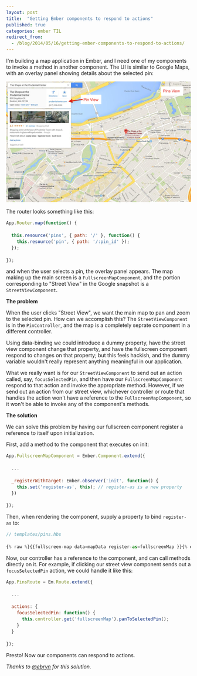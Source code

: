 ```yaml
---
layout: post
title:  "Getting Ember components to respond to actions"
published: true
categories: ember TIL
redirect_from:
  - /blog/2014/05/16/getting-ember-components-to-respond-to-actions/
---
```


I'm building a map application in Ember, and I need one of my components to invoke a method in another component. The UI is similar to Google Maps, with an overlay panel showing details about the selected pin:

![Map](/images/posts/2014-05/map.png)

<!-- more -->

The router looks something like this:

```js
App.Router.map(function() {

  this.resource('pins', { path: '/' }, function() {
    this.resource('pin', { path: '/:pin_id' });
  });

});
```

and when the user selects a pin, the overlay panel appears. The map making up the main screen is a `FullscreenMapComponent`, and the portion corresponding to "Street View" in the Google snapshot is a `StreetViewComponent`.

**The problem**

When the user clicks "Street View", we want the main map to pan and zoom to the selected pin. How can we accomplish this? The `StreetViewComponent` is in the `PinController`, and the map is a completely seprate component in a different controller.

Using data-binding we could introduce a dummy property, have the street view component change that property, and have the fullscreen component respond to changes on that property; but this feels hackish, and the dummy variable wouldn't really represent anything meaningful in our application.

What we really want is for our `StreetViewComponent` to send out an action called, say, `focusSelectedPin`, and then have our `FullscreenMapComponent` respond to that action and invoke the appropriate method. However, if we send out an action from our street view, whichever controller or route that handles the action won't have a reference to the `FullscreenMapComponent`, so it won't be able to invoke any of the component's methods.

**The solution**

We can solve this problem by having our fullscreen component register a reference to itself upon initialization.

First, add a method to the component that executes on init:

```js
App.FullscreenMapComponent = Ember.Component.extend({

  ...

  _registerWithTarget: Ember.observer('init', function() {
    this.set('register-as', this); // register-as is a new property
  })

});
```

Then, when rendering the component, supply a property to bind `register-as` to:

```js
// templates/pins.hbs

{% raw %}{{fullscreen-map data=mapData register-as=fullscreenMap }}{% endraw %}
```

 
Now, our controller has a reference to the component, and can call methods directly on it. For example, if clicking our street view component sends out a `focusSelectedPin` action, we could handle it like this:

```js
App.PinsRoute = Em.Route.extend({

  ...

  actions: {
    focusSelectedPin: function() {
      this.controller.get('fullscreenMap').panToSelectedPin();
    }
  }

});
```

Presto! Now our components can respond to actions.


<em>Thanks to <a href="http://www.twitter.com/ebryn">@ebryn</a> for this solution.</em>
